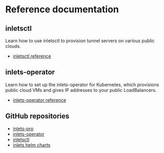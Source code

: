 # Reference documentation

## inletsctl

Learn how to use inletsctl to provision tunnel servers on various public clouds.

* [inletsctl reference](/reference/inletsctl/)

## inlets-operator

Learn how to set up the inlets-operator for Kubernetes, which provisions public cloud VMs and gives IP addresses to your public LoadBalancers.

* [inlets-operator reference](/reference/inlets-operator/)

## GitHub repositories

* [inlets-pro](https://github.com/inlets/inlets-pro)
* [inlets-operator](https://github.com/inlets/inlets-operator)
* [inletsctl](https://github.com/inlets/inletsctl)
* [inlets helm charts](https://github.com/inlets/inlets-pro/tree/master/chart)

